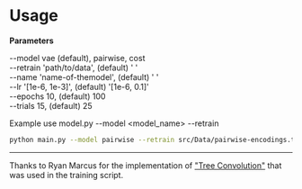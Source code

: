 # Usage

**Parameters**

--model vae (default), pairwise, cost
<br>
--retrain 'path/to/data', (default) ' '
<br>
--name 'name-of-themodel', (default) ' '
<br>
--lr '[1e-6, 1e-3]', (default) '[1e-6, 0.1]'
<br>
--epochs 10, (default) 100
<br>
--trials 15, (default) 25

Example use model.py --model <model_name> --retrain <retrain>

```bash
python main.py --model pairwise --retrain src/Data/pairwise-encodings.txt --name model-name
```

---
Thanks to Ryan Marcus for the implementation of ["Tree Convolution"](https://github.com/RyanMarcus/TreeConvolution) that was used in the training script.